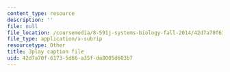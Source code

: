 ```yaml
---
content_type: resource
description: ''
file: null
file_location: /coursemedia/8-591j-systems-biology-fall-2014/42d7a70f61735d66a35fda8005d603b7_WTesORG5H-A.vtt
file_type: application/x-subrip
resourcetype: Other
title: 3play caption file
uid: 42d7a70f-6173-5d66-a35f-da8005d603b7
---
```

